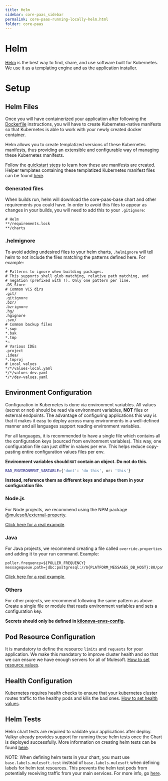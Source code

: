 ```yaml
---
title: Helm
sidebar: core-paas_sidebar
permalink: core-paas-running-locally-helm.html
folder: core-paas
---
```


# Helm
[Helm](https://helm.sh/) is the best way to find, share, and use software built for Kubernetes.
We use it as a templating engine and as the application installer.

# Setup
## Helm Files

Once you will have containerized your application after following the [Dockerfile](../getting-started/dockerfile.md) instructions,
you will have to create Kubernetes-native manifests so that Kubernetes is able to work with your newly created docker container.

Helm allows you to create templatized versions of these Kubernetes manifests, thus providing an extensible and
configurable way of managing these Kubernetes manifests.

Follow the [quickstart steps](https://helm.sh/docs/chart_template_guide/) to learn how these are
manifests are created. Helper templates containing these templatized Kubernetes manifest files can be found
[here](https://github.com/mulesoft/core-paas-base#base-the-helm-helper-chart).

### Generated files
When builds run, helm will download the core-paas-base chart and other requirements you could have. In order to avoid this files to appear as changes in your builds, you will need to add this to your `.gitignore`:

```
# Helm
**/requirements.lock
**/charts
```

### .helmignore

To avoid adding undesired files to your helm charts, `.helmignore` will tell helm to not include the files matching the patterns defined here. For example:

```
# Patterns to ignore when building packages.
# This supports shell glob matching, relative path matching, and
# negation (prefixed with !). Only one pattern per line.
.DS_Store
# Common VCS dirs
.git/
.gitignore
.bzr/
.bzrignore
.hg/
.hgignore
.svn/
# Common backup files
*.swp
*.bak
*.tmp
*~
# Various IDEs
.project
.idea/
*.tmproj
# Local values
*/*/values-local.yaml
*/*/values-dev.yaml
*/*/dev-values.yaml
```

## Environment Configuration
Configuration in Kubernetes is done via environment variables.
All values (secret or not) should be read via environment variables, __NOT__ files or external endpoints.
The advantage of configuring applications this way is that it makes it easy to deploy across many environments in a well-defined manner and all languages support reading environment variables.

For all languages, it is recommended to have a single file which contains all the configuration keys (sourced from environment variables).
This way, one configuration file can just differ in values per env.
This helps reduce copy-pasting entire configuration values files per env.

**Environment variables should `NOT` contain an object. Do not do this.**
```bash
BAD_ENVIRONMENT_VARIABLE={'dont': 'do this', or: 'this'}
```

**Instead, reference them as different keys and shape them in your configuration file.**

### Node.js
For Node projects, we recommend using the NPM package [@mulesoft/external-property](https://github.com/mulesoft/external-property).

[Click here for a real example](https://github.com/mulesoft/authentication-server/blob/master/api/config/default.js#L27).

### Java
For Java projects, we recommend creating a file called `override.properties` and adding it to your run command. Example:
```properties
poller.frequency=${POLLER_FREQUENCY}
messagequeue.path=jdbc:postgresql://${PLATFORM_MESSAGES_DB_HOST}:80/path
```
[Click here for a real example](https://github.com/mulesoft/anypoint/blob/develop/resources/kubernetes/arm/overrides/mule-message-processor/override.properties).

### Others
For other projects, we recommend following the same pattern as above. Create a single file or module that reads environment variables and sets a configuration key.

**Secrets should only be defined in [kilonova-envs-config](https://github.com/mulesoft/kilonova-envs-config/).**

## Pod Resource Configuration
It is mandatory to define the resource `limits` and `requests` for your application. We make this mandatory to improve cluster health and so that we can ensure we have enough servers for all of Mulesoft.
[How to set resource values](https://github.com/mulesoft/core-paas-base#baseresourceslimits).

## Health Configuration
Kubernetes requires health checks to ensure that your kubernetes cluster routes traffic to the healthy pods and kills the bad ones.
[How to set health values](https://github.com/mulesoft/core-paas-base#basehealth).

## Helm Tests
Helm chart tests are required to validate your applications after deploy. Valkyr already provides
support for running these helm tests once the Chart is deployed successfully. More information on creating helm tests can
be found [here](https://v2.helm.sh/docs/chart_tests/).

NOTE: When defining helm tests in your chart, you must use `base.labels.mulesoft.test` instead of `base.labels.mulesoft`
when defining labels for helm test resources. This prevents the helm test pods from potentially receiving traffic from your main services.
For more info, go [here](https://github.com/mulesoft/core-paas-base#baselabelsmulesofttest).

